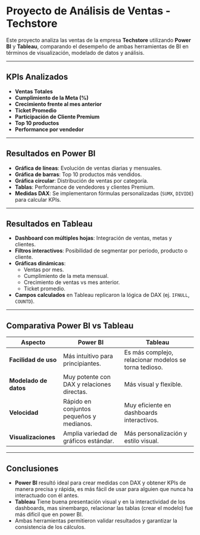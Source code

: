 # Proyecto de Análisis de Ventas - Techstore

Este proyecto analiza las ventas de la empresa **Techstore** utilizando **Power BI** y **Tableau**, comparando el desempeño de ambas herramientas de BI en términos de visualización, modelado de datos y análisis.

---

## KPIs Analizados
- **Ventas Totales**
- **Cumplimiento de la Meta (%)**
- **Crecimiento frente al mes anterior**
- **Ticket Promedio**
- **Participación de Cliente Premium**
- **Top 10 productos**
- **Performance por vendedor**

---

##  Resultados en Power BI
- **Gráfica de líneas**: Evolución de ventas diarias y mensuales.
- **Gráfica de barras**: Top 10 productos más vendidos.
- **Gráfica circular**: Distribución de ventas por categoría.
- **Tablas**: Performance de vendedores y clientes Premium.
- **Medidas DAX**: Se implementaron fórmulas personalizadas (`SUMX`, `DIVIDE`) para calcular KPIs.

---

##  Resultados en Tableau
- **Dashboard con múltiples hojas**: Integración de ventas, metas y clientes.
- **Filtros interactivos**: Posibilidad de segmentar por periodo, producto o cliente.
- **Gráficas dinámicas**:
  - Ventas por mes.
  - Cumplimiento de la meta mensual.
  - Crecimiento de ventas vs mes anterior.
  - Ticket promedio.
- **Campos calculados** en Tableau replicaron la lógica de DAX (ej. `IFNULL`, `COUNTD`).

---

##  Comparativa Power BI vs Tableau

| Aspecto                  | Power BI                                | Tableau                              |
|---------------------------|-------------------------------------------|------------------------------------------|
| **Facilidad de uso**     | Más intuitivo para principiantes.          | Es más complejo, relacionar modelos se torna tedioso.   |
| **Modelado de datos**    | Muy potente con DAX y relaciones directas. | Más visual y flexible.  |
| **Velocidad**            | Rápido en conjuntos pequeños y medianos.   | Muy eficiente en dashboards interactivos. |
| **Visualizaciones**      | Amplia variedad de gráficos estándar.      | Más personalización y estilo visual.     |

---

##  Conclusiones
- **Power BI** resultó ideal para crear medidas con DAX y obtener KPIs de manera precisa y rápida, es más fácil de usar para alguien que nunca ha interactuado con él antes.  
- **Tableau** Tiene buena presentación visual y en la interactividad de los dashboards, mas sinembargo, relacionar las tablas (crear el modelo) fue más dificil que en power BI.  
- Ambas herramientas permitieron validar resultados y garantizar la consistencia de los cálculos.  

